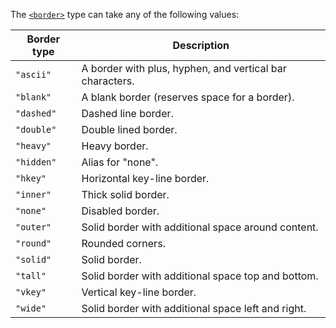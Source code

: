 The [`<border>`](/css_types/border.md) type can take any of the following values:

| Border type | Description                                              |
|-------------|----------------------------------------------------------|
| `"ascii"`   | A border with plus, hyphen, and vertical bar characters. |
| `"blank"`   | A blank border (reserves space for a border).            |
| `"dashed"`  | Dashed line border.                                      |
| `"double"`  | Double lined border.                                     |
| `"heavy"`   | Heavy border.                                            |
| `"hidden"`  | Alias for "none".                                        |
| `"hkey"`    | Horizontal key-line border.                              |
| `"inner"`   | Thick solid border.                                      |
| `"none"`    | Disabled border.                                         |
| `"outer"`   | Solid border with additional space around content.       |
| `"round"`   | Rounded corners.                                         |
| `"solid"`   | Solid border.                                            |
| `"tall"`    | Solid border with additional space top and bottom.       |
| `"vkey"`    | Vertical key-line border.                                |
| `"wide"`    | Solid border with additional space left and right.       |
